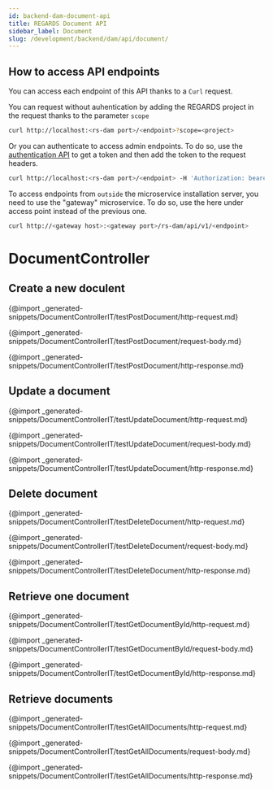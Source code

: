 ```yaml
---
id: backend-dam-document-api
title: REGARDS Document API
sidebar_label: Document
slug: /development/backend/dam/api/document/
---
```



## How to access API endpoints

You can access each endpoint of this API thanks to a `Curl` request.

You can request without auhentication by adding the REGARDS project in the request thanks to the parameter `scope`
```bash
curl http://localhost:<rs-dam port>/<endpoint>?scope=<project>
```
Or you can authenticate to access admin endpoints. To do so, use the [authentication API](../../../authentication/api/) to get a token and then add the token to the request headers.

```bash
curl http://localhost:<rs-dam port>/<endpoint> -H 'Authorization: bearer <token>'
```

To access endpoints from `outside` the microservice installation server, you need to use the "gateway" microservice. To do so, use the here under access point instead of the previous one.

```bash
curl http://<gateway host>:<gateway port>/rs-dam/api/v1/<endpoint>
```

# DocumentController

## Create a new doculent

{@import _generated-snippets/DocumentControllerIT/testPostDocument/http-request.md}

{@import _generated-snippets/DocumentControllerIT/testPostDocument/request-body.md}

{@import _generated-snippets/DocumentControllerIT/testPostDocument/http-response.md}

## Update a document

{@import _generated-snippets/DocumentControllerIT/testUpdateDocument/http-request.md}

{@import _generated-snippets/DocumentControllerIT/testUpdateDocument/request-body.md}

{@import _generated-snippets/DocumentControllerIT/testUpdateDocument/http-response.md}

## Delete document

{@import _generated-snippets/DocumentControllerIT/testDeleteDocument/http-request.md}

{@import _generated-snippets/DocumentControllerIT/testDeleteDocument/request-body.md}

{@import _generated-snippets/DocumentControllerIT/testDeleteDocument/http-response.md}

## Retrieve one document

{@import _generated-snippets/DocumentControllerIT/testGetDocumentById/http-request.md}

{@import _generated-snippets/DocumentControllerIT/testGetDocumentById/request-body.md}

{@import _generated-snippets/DocumentControllerIT/testGetDocumentById/http-response.md}

## Retrieve documents

{@import _generated-snippets/DocumentControllerIT/testGetAllDocuments/http-request.md}

{@import _generated-snippets/DocumentControllerIT/testGetAllDocuments/request-body.md}

{@import _generated-snippets/DocumentControllerIT/testGetAllDocuments/http-response.md}
